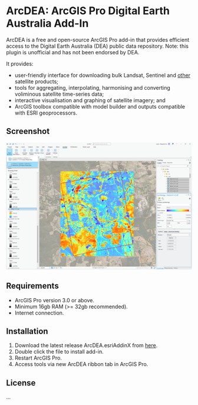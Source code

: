 # ArcDEA: ArcGIS Pro Digital Earth Australia Add-In

ArcDEA is a free and open-source ArcGIS Pro add-in that provides efficient access to the Digital Earth Australia (DEA) public data repository. Note: this plugin is unofficial and has not been endorsed by DEA.

It provides:
* user-friendly interface for downloading bulk Landsat, Sentinel and [other](https://www.dea.ga.gov.au/products) satellite products;
* tools for aggregating, interpolating, harmonising and converting voliminous satellite time-series data;
* interactive visualisation and graphing of satellite imagery; and
* ArcGIS toolbox compatible with model builder and outputs compatible with ESRI geoprocessors.

## Screenshot
![Screenshot of ArcDEA](ArcDEA/Screenshots/ArcDEA_alpha_screenshot_v0008.png?raw=true "Screenshot of ArcDEA")

## Requirements
* ArcGIS Pro version 3.0 or above.
* Minimum 16gb RAM (>= 32gb recommended).
* Internet connection.

## Installation
1. Download the latest release ArcDEA.esriAddinX from [here](https://github.com/lewistrotter/ArcDEA/releases).
2. Double click the file to install add-in.
3. Restart ArcGIS Pro.
4. Access tools via new ArcDEA ribbon tab in ArcGIS Pro.

## License
...

